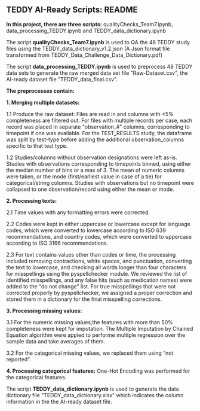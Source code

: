 ## TEDDY AI-Ready Scripts: README

**In this project, there are three scripts:** qualityChecks_Team7.ipynb, data_processing_TEDDY.ipynb and TEDDY_data_dictionary.ipynb

The script **qualityChecks_Team7.ipynb** is used to QA the 48 TEDDY study files using the TEDDY_data_dictionary_v1.2.json (A Json format file transformed from TEDDY_Data_Challenge_Data_Dictionary.pdf)

The script **data_processing_TEDDY.ipynb** is used to preprocess 48 TEDDY data sets to generate the raw merged data set file "Raw-Dataset.csv", the AI-ready dataset file "TEDDY_data_final.csv". 

**The preprocesses contain:**

**1. Merging multiple datasets:**

1.1 Produce the raw dataset: Files are read in and columns with <5% completeness are filtered out. 
      For files with multiple records per case, each record was placed in separate "observation_#" columns, corresponding to timepoint if one was available.
      For the TEST_RESULTS study, the dataframe was split by test-type before adding the additional observation_columns specific to that test type.

1.2 Studies/columns without observation designations were left as-is.
      Studies with observations corresponding to timepoints binned, using either the median number of bins or a max of 3. The mean of numeric columns were taken, or the mode (first/earliest value in case of a tie) for
      categorical/string columns.
      Studies with observations but no timepoint were collapsed to one observation/record using either the mean or mode.

**2. Processing texts:**

2.1 Time values with any formatting errors were corrected.

2.2 Codes were kept in either uppercase or lowercase except for language codes, which were converted to lowercase according to ISO 639 recommendations, and country codes, which were converted to uppercase according to ISO 3166 recommendations.

2.3 For text contains values other than codes or time, the processing included removing contractions, white spaces, and punctuation, converting the text to lowercase, and checking all words longer than four characters for  misspellings using the pyspellchecker module. We reviewed the list of identified misspellings, and any false hits (such as medication names) were added to the "do not change" list. For true misspellings that were not 
corrected properly by pyspellchecker, we assigned a proper correction and stored them in a dictionary for the final misspelling corrections. 

**3. Processing missing values:**
   
3.1 For the numeric missing values,the features with more than 50% completeness were kept for imputation. The Multiple Imputation by Chained Equation algorithm were appied to performe multiple regression over the sample data and take averages of them.

3.2 For the categorical missing values, we replaced them using “not reported”. 

**4. Processing categorical features:** One-Hot Encoding was performed for the categorical features. 

The script **TEDDY_data_dictionary.ipynb** is used to generate the data dictionary file "TEDDY_data_dictionary.xlsx" which indicates the column information in the the AI-ready dataset file.
